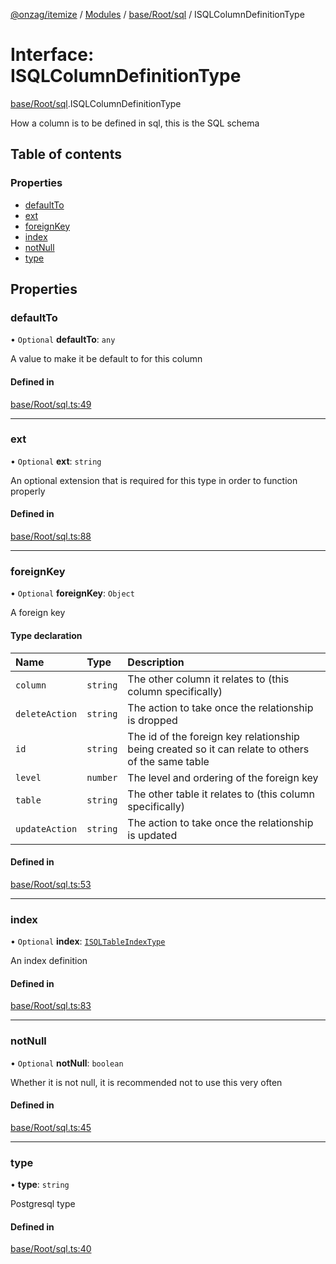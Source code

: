 [@onzag/itemize](../README.md) / [Modules](../modules.md) / [base/Root/sql](../modules/base_Root_sql.md) / ISQLColumnDefinitionType

# Interface: ISQLColumnDefinitionType

[base/Root/sql](../modules/base_Root_sql.md).ISQLColumnDefinitionType

How a column is to be defined in sql, this is the SQL schema

## Table of contents

### Properties

- [defaultTo](base_Root_sql.ISQLColumnDefinitionType.md#defaultto)
- [ext](base_Root_sql.ISQLColumnDefinitionType.md#ext)
- [foreignKey](base_Root_sql.ISQLColumnDefinitionType.md#foreignkey)
- [index](base_Root_sql.ISQLColumnDefinitionType.md#index)
- [notNull](base_Root_sql.ISQLColumnDefinitionType.md#notnull)
- [type](base_Root_sql.ISQLColumnDefinitionType.md#type)

## Properties

### defaultTo

• `Optional` **defaultTo**: `any`

A value to make it be default to for this column

#### Defined in

[base/Root/sql.ts:49](https://github.com/onzag/itemize/blob/59702dd5/base/Root/sql.ts#L49)

___

### ext

• `Optional` **ext**: `string`

An optional extension that is required for this
type in order to function properly

#### Defined in

[base/Root/sql.ts:88](https://github.com/onzag/itemize/blob/59702dd5/base/Root/sql.ts#L88)

___

### foreignKey

• `Optional` **foreignKey**: `Object`

A foreign key

#### Type declaration

| Name | Type | Description |
| :------ | :------ | :------ |
| `column` | `string` | The other column it relates to (this column specifically) |
| `deleteAction` | `string` | The action to take once the relationship is dropped |
| `id` | `string` | The id of the foreign key relationship being created so it can relate to others of the same table |
| `level` | `number` | The level and ordering of the foreign key |
| `table` | `string` | The other table it relates to (this column specifically) |
| `updateAction` | `string` | The action to take once the relationship is updated |

#### Defined in

[base/Root/sql.ts:53](https://github.com/onzag/itemize/blob/59702dd5/base/Root/sql.ts#L53)

___

### index

• `Optional` **index**: [`ISQLTableIndexType`](base_Root_sql.ISQLTableIndexType.md)

An index definition

#### Defined in

[base/Root/sql.ts:83](https://github.com/onzag/itemize/blob/59702dd5/base/Root/sql.ts#L83)

___

### notNull

• `Optional` **notNull**: `boolean`

Whether it is not null, it is recommended not to use
this very often

#### Defined in

[base/Root/sql.ts:45](https://github.com/onzag/itemize/blob/59702dd5/base/Root/sql.ts#L45)

___

### type

• **type**: `string`

Postgresql type

#### Defined in

[base/Root/sql.ts:40](https://github.com/onzag/itemize/blob/59702dd5/base/Root/sql.ts#L40)
